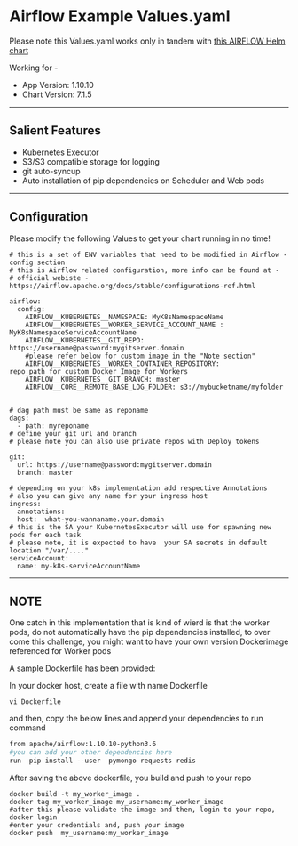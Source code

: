 # Airflow Example Values.yaml

Please note this Values.yaml works only in tandem with [ this AIRFLOW Helm chart ](https://github.com/helm/charts/tree/master/stable/airflow)

Working for -
   - App Version: 1.10.10
   - Chart Version: 7.1.5
---
## Salient Features
- Kubernetes Executor
- S3/S3 compatible storage for logging
- git auto-syncup 
- Auto installation of  pip dependencies on Scheduler and Web pods
---
## Configuration
Please modify the following Values to get your chart running in no time!
```
# this is a set of ENV variables that need to be modified in Airflow - config section
# this is Airflow related configuration, more info can be found at -
# official webiste -  https://airflow.apache.org/docs/stable/configurations-ref.html

airflow:
  config: 
    AIRFLOW__KUBERNETES__NAMESPACE: MyK8sNamespaceName
    AIRFLOW__KUBERNETES__WORKER_SERVICE_ACCOUNT_NAME : MyK8sNamespaceServiceAccountName 
    AIRFLOW__KUBERNETES__GIT_REPO: https://username@password:mygitserver.domain
    #please refer below for custom image in the "Note section"
    AIRFLOW__KUBERNETES__WORKER_CONTAINER_REPOSITORY: repo_path_for_custom_Docker_Image_for_Workers
    AIRFLOW__KUBERNETES__GIT_BRANCH: master
    AIRFLOW__CORE__REMOTE_BASE_LOG_FOLDER: s3://mybucketname/myfolder


# dag path must be same as reponame 
dags:
  - path: myreponame
# define your git url and branch 
# please note you can also use private repos with Deploy tokens

git: 
  url: https://username@password:mygitserver.domain
  branch: master

# depending on your k8s implementation add respective Annotations
# also you can give any name for your ingress host
ingress: 
  annotations:
  host:  what-you-wannaname.your.domain
# this is the SA your KubernetesExecutor will use for spawning new pods for each task
# please note, it is expected to have  your SA secrets in default location "/var/...."
serviceAccount: 
  name: my-k8s-serviceAccountName
```

---
## NOTE 
One catch in this implementation that is kind of wierd is that the worker pods, do not automatically 
have the pip dependencies installed, to over come this challenge, you might want to have  your own version 
Dockerimage referenced for Worker pods

A sample Dockerfile has been provided:

In  your docker host, create a file with name Dockerfile
```shell script
vi Dockerfile
```
and then, copy the below lines and append your dependencies to run command
```Dockerfile
from apache/airflow:1.10.10-python3.6
#you can add your other dependencies here 
run  pip install --user  pymongo requests redis 
```
After saving the above dockerfile, you build and push to your repo

```shell script
docker build -t my_worker_image .
docker tag my_worker_image my_username:my_worker_image
#after this please validate the image and then, login to your repo,
docker login 
#enter your credentials and, push your image
docker push  my_username:my_worker_image
```
